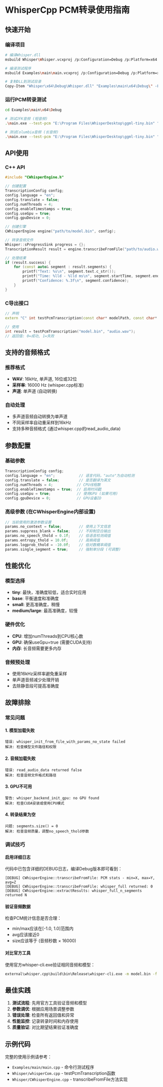 # WhisperCpp PCM转录使用指南

## 快速开始

### 编译项目
```bash
# 编译Whisper.dll
msbuild Whisper\Whisper.vcxproj /p:Configuration=Debug /p:Platform=x64

# 编译测试程序
msbuild Examples\main\main.vcxproj /p:Configuration=Debug /p:Platform=x64

# 复制DLL到测试目录
Copy-Item "Whisper\x64\Debug\Whisper.dll" "Examples\main\x64\Debug\" -Force
```

### 运行PCM转录测试
```bash
cd Examples\main\x64\Debug

# 测试JFK音频 (短音频)
.\main.exe --test-pcm "E:\Program Files\WhisperDesktop\ggml-tiny.bin" "F:\Projects\WhisperDesktopNG\SampleClips\jfk.wav"

# 测试Columbia音频 (长音频)
.\main.exe --test-pcm "E:\Program Files\WhisperDesktop\ggml-tiny.bin" "F:\Projects\WhisperDesktopNG\SampleClips\columbia_converted.wav"
```

## API使用

### C++ API
```cpp
#include "CWhisperEngine.h"

// 创建配置
TranscriptionConfig config;
config.language = "en";
config.translate = false;
config.numThreads = 4;
config.enableTimestamps = true;
config.useGpu = true;
config.gpuDevice = 0;

// 创建引擎
CWhisperEngine engine("path/to/model.bin", config);

// 转录音频文件
Whisper::sProgressSink progress = {};
TranscriptionResult result = engine.transcribeFromFile("path/to/audio.wav", config, progress);

// 处理结果
if (result.success) {
    for (const auto& segment : result.segments) {
        printf("Text: %s\n", segment.text.c_str());
        printf("Time: %lld - %lld ms\n", segment.startTime, segment.endTime);
        printf("Confidence: %.3f\n", segment.confidence);
    }
}
```

### C导出接口
```cpp
// 声明
extern "C" int testPcmTranscription(const char* modelPath, const char* audioPath);

// 使用
int result = testPcmTranscription("model.bin", "audio.wav");
// 返回值: 0=成功, 1=失败
```

## 支持的音频格式

### 推荐格式
- **WAV**: 16kHz, 单声道, 16位或32位
- **采样率**: 16000 Hz (whisper.cpp标准)
- **声道**: 单声道 (自动转换)

### 自动处理
- 多声道音频自动转换为单声道
- 不同采样率自动重采样到16kHz
- 支持多种音频格式 (通过whisper.cpp的read_audio_data)

## 参数配置

### 基础参数
```cpp
TranscriptionConfig config;
config.language = "en";           // 语言代码，"auto"为自动检测
config.translate = false;         // 是否翻译为英文
config.numThreads = 4;           // CPU线程数
config.enableTimestamps = true;  // 启用时间戳
config.useGpu = true;            // 使用GPU (如果可用)
config.gpuDevice = 0;            // GPU设备ID
```

### 高级参数 (在CWhisperEngine内部设置)
```cpp
// 当前使用的激进参数设置
params.no_context = false;        // 使用上下文信息
params.suppress_blank = false;    // 不抑制空白输出
params.no_speech_thold = 0.1f;    // 低语音检测阈值
params.entropy_thold = 10.0f;     // 高熵阈值
params.logprob_thold = -10.0f;    // 低对数概率阈值
params.single_segment = true;     // 强制单分段 (可调整)
```

## 性能优化

### 模型选择
- **tiny**: 最快，准确度较低，适合实时应用
- **base**: 平衡速度和准确度
- **small**: 更高准确度，稍慢
- **medium/large**: 最高准确度，较慢

### 硬件优化
- **CPU**: 增加numThreads到CPU核心数
- **GPU**: 确保useGpu=true (需要CUDA支持)
- **内存**: 长音频需要更多内存

### 音频预处理
- 使用16kHz采样率避免重采样
- 单声道音频减少处理开销
- 去除静音段可提高准确度

## 故障排除

### 常见问题

#### 1. 模型加载失败
```
错误: whisper_init_from_file_with_params_no_state failed
解决: 检查模型文件路径和权限
```

#### 2. 音频加载失败
```
错误: read_audio_data returned false
解决: 检查音频文件格式和路径
```

#### 3. GPU不可用
```
警告: whisper_backend_init_gpu: no GPU found
解决: 检查CUDA安装或使用CPU模式
```

#### 4. 转录结果为空
```
问题: segments.size() = 0
解决: 检查音频质量，调整no_speech_thold参数
```

### 调试技巧

#### 启用详细日志
代码中已包含详细的DEBUG日志，编译Debug版本即可看到：
```
[DEBUG] CWhisperEngine::transcribeFromFile: PCM stats - min=X, max=Y, avg=Z
[DEBUG] CWhisperEngine::transcribeFromFile: whisper_full returned: 0
[DEBUG] CWhisperEngine::extractResults: whisper_full_n_segments returned N
```

#### 验证音频数据
检查PCM统计信息是否合理：
- min/max应该在[-1.0, 1.0]范围内
- avg应该接近0
- size应该等于 (音频秒数 × 16000)

#### 对比官方工具
使用官方whisper-cli.exe验证相同音频和模型：
```bash
external\whisper.cpp\build\bin\Release\whisper-cli.exe -m model.bin -f audio.wav
```

## 最佳实践

1. **测试流程**: 先用官方工具验证音频和模型
2. **参数调优**: 根据应用场景调整参数
3. **错误处理**: 检查所有返回值和异常
4. **性能监控**: 记录转录时间和内存使用
5. **质量验证**: 对比期望结果验证准确度

## 示例代码

完整的使用示例请参考：
- `Examples/main/main.cpp` - 命令行测试程序
- `Whisper/whisperCom.cpp` - testPcmTranscription函数
- `Whisper/CWhisperEngine.cpp` - transcribeFromFile方法实现

